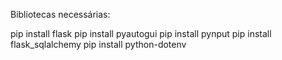 Bibliotecas necessárias:

pip install flask
pip install pyautogui
pip install pynput
pip install flask_sqlalchemy
pip install python-dotenv
